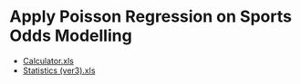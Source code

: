 # Apply Poisson Regression on Sports Odds Modelling

- [Calculator.xls]()
- [Statistics (ver3).xls]()



